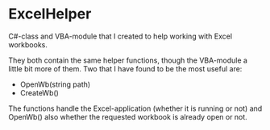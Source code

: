 # ExcelHelper
C#-class and VBA-module that I created to help working with Excel workbooks.

They both contain the same helper functions, though the VBA-module a little bit more of them. Two that I have found to be the most useful are:

- OpenWb(string path)
- CreateWb()

The functions handle the Excel-application (whether it is running or not) and OpenWb() also whether the requested workbook is already open or not.